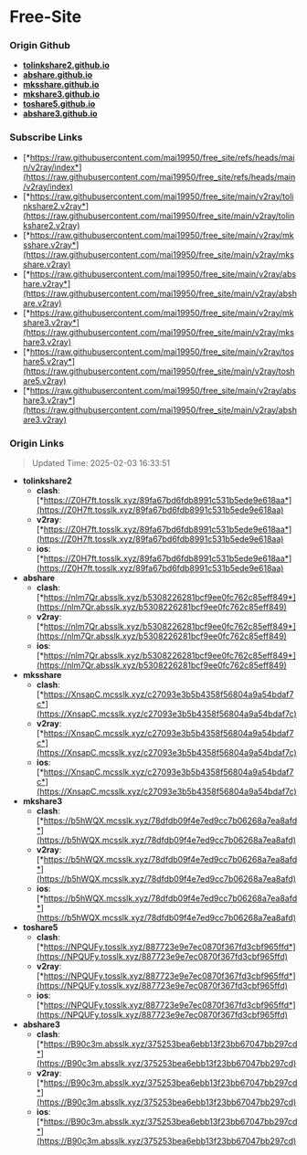 # Free-Site

### Origin Github

- [**tolinkshare2.github.io**](https://github.com/tolinkshare2/tolinkshare2.github.io)
- [**abshare.github.io**](https://github.com/abshare/abshare.github.io)
- [**mksshare.github.io**](https://github.com/mksshare/mksshare.github.io)
- [**mkshare3.github.io**](https://github.com/mkshare3/mkshare3.github.io)
- [**toshare5.github.io**](https://github.com/toshare5/toshare5.github.io)
- [**abshare3.github.io**](https://github.com/abshare3/abshare3.github.io)

### Subscribe Links

- [*https://raw.githubusercontent.com/mai19950/free_site/refs/heads/main/v2ray/index*](https://raw.githubusercontent.com/mai19950/free_site/refs/heads/main/v2ray/index)
- [*https://raw.githubusercontent.com/mai19950/free_site/main/v2ray/tolinkshare2.v2ray*](https://raw.githubusercontent.com/mai19950/free_site/main/v2ray/tolinkshare2.v2ray)
- [*https://raw.githubusercontent.com/mai19950/free_site/main/v2ray/mksshare.v2ray*](https://raw.githubusercontent.com/mai19950/free_site/main/v2ray/mksshare.v2ray)
- [*https://raw.githubusercontent.com/mai19950/free_site/main/v2ray/abshare.v2ray*](https://raw.githubusercontent.com/mai19950/free_site/main/v2ray/abshare.v2ray)
- [*https://raw.githubusercontent.com/mai19950/free_site/main/v2ray/mkshare3.v2ray*](https://raw.githubusercontent.com/mai19950/free_site/main/v2ray/mkshare3.v2ray)
- [*https://raw.githubusercontent.com/mai19950/free_site/main/v2ray/toshare5.v2ray*](https://raw.githubusercontent.com/mai19950/free_site/main/v2ray/toshare5.v2ray)
- [*https://raw.githubusercontent.com/mai19950/free_site/main/v2ray/abshare3.v2ray*](https://raw.githubusercontent.com/mai19950/free_site/main/v2ray/abshare3.v2ray)

### Origin Links

> Updated Time: 2025-02-03 16:33:51

- **tolinkshare2**
  - **clash**: [*https://Z0H7ft.tosslk.xyz/89fa67bd6fdb8991c531b5ede9e618aa*](https://Z0H7ft.tosslk.xyz/89fa67bd6fdb8991c531b5ede9e618aa)
  - **v2ray**: [*https://Z0H7ft.tosslk.xyz/89fa67bd6fdb8991c531b5ede9e618aa*](https://Z0H7ft.tosslk.xyz/89fa67bd6fdb8991c531b5ede9e618aa)
  - **ios**: [*https://Z0H7ft.tosslk.xyz/89fa67bd6fdb8991c531b5ede9e618aa*](https://Z0H7ft.tosslk.xyz/89fa67bd6fdb8991c531b5ede9e618aa)
- **abshare**
  - **clash**: [*https://nlm7Qr.absslk.xyz/b5308226281bcf9ee0fc762c85eff849*](https://nlm7Qr.absslk.xyz/b5308226281bcf9ee0fc762c85eff849)
  - **v2ray**: [*https://nlm7Qr.absslk.xyz/b5308226281bcf9ee0fc762c85eff849*](https://nlm7Qr.absslk.xyz/b5308226281bcf9ee0fc762c85eff849)
  - **ios**: [*https://nlm7Qr.absslk.xyz/b5308226281bcf9ee0fc762c85eff849*](https://nlm7Qr.absslk.xyz/b5308226281bcf9ee0fc762c85eff849)
- **mksshare**
  - **clash**: [*https://XnsapC.mcsslk.xyz/c27093e3b5b4358f56804a9a54bdaf7c*](https://XnsapC.mcsslk.xyz/c27093e3b5b4358f56804a9a54bdaf7c)
  - **v2ray**: [*https://XnsapC.mcsslk.xyz/c27093e3b5b4358f56804a9a54bdaf7c*](https://XnsapC.mcsslk.xyz/c27093e3b5b4358f56804a9a54bdaf7c)
  - **ios**: [*https://XnsapC.mcsslk.xyz/c27093e3b5b4358f56804a9a54bdaf7c*](https://XnsapC.mcsslk.xyz/c27093e3b5b4358f56804a9a54bdaf7c)
- **mkshare3**
  - **clash**: [*https://b5hWQX.mcsslk.xyz/78dfdb09f4e7ed9cc7b06268a7ea8afd*](https://b5hWQX.mcsslk.xyz/78dfdb09f4e7ed9cc7b06268a7ea8afd)
  - **v2ray**: [*https://b5hWQX.mcsslk.xyz/78dfdb09f4e7ed9cc7b06268a7ea8afd*](https://b5hWQX.mcsslk.xyz/78dfdb09f4e7ed9cc7b06268a7ea8afd)
  - **ios**: [*https://b5hWQX.mcsslk.xyz/78dfdb09f4e7ed9cc7b06268a7ea8afd*](https://b5hWQX.mcsslk.xyz/78dfdb09f4e7ed9cc7b06268a7ea8afd)
- **toshare5**
  - **clash**: [*https://NPQUFy.tosslk.xyz/887723e9e7ec0870f367fd3cbf965ffd*](https://NPQUFy.tosslk.xyz/887723e9e7ec0870f367fd3cbf965ffd)
  - **v2ray**: [*https://NPQUFy.tosslk.xyz/887723e9e7ec0870f367fd3cbf965ffd*](https://NPQUFy.tosslk.xyz/887723e9e7ec0870f367fd3cbf965ffd)
  - **ios**: [*https://NPQUFy.tosslk.xyz/887723e9e7ec0870f367fd3cbf965ffd*](https://NPQUFy.tosslk.xyz/887723e9e7ec0870f367fd3cbf965ffd)
- **abshare3**
  - **clash**: [*https://B90c3m.absslk.xyz/375253bea6ebb13f23bb67047bb297cd*](https://B90c3m.absslk.xyz/375253bea6ebb13f23bb67047bb297cd)
  - **v2ray**: [*https://B90c3m.absslk.xyz/375253bea6ebb13f23bb67047bb297cd*](https://B90c3m.absslk.xyz/375253bea6ebb13f23bb67047bb297cd)
  - **ios**: [*https://B90c3m.absslk.xyz/375253bea6ebb13f23bb67047bb297cd*](https://B90c3m.absslk.xyz/375253bea6ebb13f23bb67047bb297cd)
